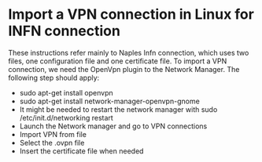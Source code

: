 # Import a VPN connection in Linux for INFN connection
These instructions refer mainly to Naples Infn connection, which uses two files, one configuration file and one certificate file.
To import a VPN connection, we need the OpenVpn plugin to the Network Manager. The following step should apply:
* sudo apt-get install openvpn
* sudo apt-get install network-manager-openvpn-gnome
* It might be needed to restart the network manager with sudo /etc/init.d/networking restart
* Launch the Network manager and go to VPN connections
* Import VPN from file
* Select the .ovpn file
* Insert the certificate file when needed